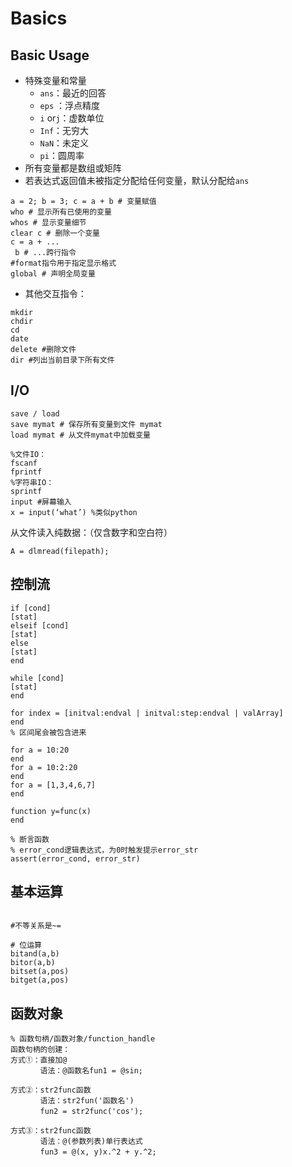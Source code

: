 # Basics

## Basic Usage

* 特殊变量和常量
  * `ans`：最近的回答
  * `eps` ：浮点精度
  * `i` or`j`：虚数单位
  * `Inf`：无穷大
  * `NaN`：未定义
  * `pi`：圆周率
* 所有变量都是数组或矩阵
* 若表达式返回值未被指定分配给任何变量，默认分配给`ans`

```text
a = 2; b = 3; c = a + b # 变量赋值
who # 显示所有已使用的变量
whos # 显示变量细节
clear c # 删除一个变量
c = a + ...
 b # ...跨行指令
#format指令用于指定显示格式
global # 声明全局变量
```

* 其他交互指令：

```text
mkdir
chdir
cd
date
delete #删除文件
dir #列出当前目录下所有文件
```

## I/O

```text
save / load
save mymat # 保存所有变量到文件 mymat
load mymat # 从文件mymat中加载变量

%文件IO：
fscanf
fprintf
%字符串IO：
sprintf
input #屏幕输入
x = input(‘what’) %类似python
```

从文件读入纯数据：（仅含数字和空白符）

```text
A = dlmread(filepath);
```

## 控制流

```text
if [cond]
[stat]
elseif [cond]
[stat]
else
[stat]
end
​
while [cond]
[stat]
end
​
for index = [initval:endval | initval:step:endval | valArray]
end
% 区间尾会被包含进来
​
for a = 10:20
end
for a = 10:2:20
end
for a = [1,3,4,6,7]
end

function y=func(x)
end

% 断言函数
% error_cond逻辑表达式，为0时触发提示error_str
assert(error_cond, error_str)
```

## 基本运算

```text
​
#不等关系是~=

# 位运算
bitand(a,b)
bitor(a,b)
bitset(a,pos)
bitget(a,pos)
```

## 函数对象

```text
% 函数句柄/函数对象/function_handle
函数句柄的创建：
方式①：直接加@
　　　　语法：@函数名fun1 = @sin;
​
方式②：str2func函数
　　　　语法：str2fun('函数名')
　　　　fun2 = str2func('cos');
​
方式③：str2func函数
　　　　语法：@(参数列表)单行表达式
　　　　fun3 = @(x, y)x.^2 + y.^2;
```

